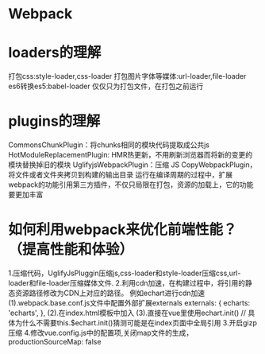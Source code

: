 # Webpack

# loaders的理解
打包css:style-loader,css-loader
打包图片字体等媒体:url-loader,file-loader
es6转换es5:babel-loader
仅仅只为打包文件，在打包之前运行
# plugins的理解
CommonsChunkPlugin：将chunks相同的模块代码提取成公共js
HotModuleReplacementPlugin: HMR热更新，不用刷新浏览器而将新的变更的模块替换掉旧的模块
UglifyjsWebpackPlugin：压缩 JS
CopyWebpackPlugin，将文件或者文件夹拷贝到构建的输出目录
运行在编译周期的过程中，扩展webpack的功能引用第三方插件，不仅只局限在打包，资源的加载上，它的功能要更加丰富

# 如何利用webpack来优化前端性能？（提高性能和体验）
1.压缩代码，UglifyJsPluggin压缩js,css-loader和style-loader压缩css,url-loader和file-loader压缩媒体文件.
2.利用cdn加速，在构建过程中，将引用的静态资源路径修改为CDN上对应的路径。
例如echart进行cdn加速
    (1).webpack.base.conf.js文件中配置外部扩展externals 
        externals: {
            echarts: 'echarts',
        },
    (2).在index.html模板中加入 
    <script src="https://cdn.bootcss.com/echarts/4.2.1-rc1/echarts.in.s"></script>
    (3).直接在vue里使用echart.init() // 具体为什么不需要this.$echart.init()猜测可能是在index页面中全局引用
3.开启gizp压缩
4.修改vue.config.js中的配置项,关闭map文件的生成，productionSourceMap: false
